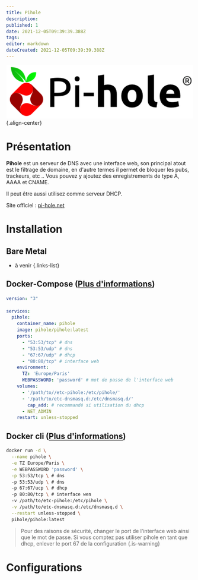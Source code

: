 ```yaml
---
title: Pihole
description: 
published: 1
date: 2021-12-05T09:39:39.388Z
tags: 
editor: markdown
dateCreated: 2021-12-05T09:39:39.388Z
---
```


![pihole-banner.png](/wiki-assets/pihole-banner.png){.align-center}

# Présentation
**Pihole** est un serveur de DNS avec une interface web, son principal atout est le filtrage de domaine, en d'autre termes il permet de bloquer les pubs, trackeurs, etc .. Vous pouvez y ajoutez des enregistrements de type A, AAAA et CNAME. 

Il peut être aussi utilisez comme serveur DHCP.

Site officiel : [pi-hole.net](https://pi-hole.net/)

# Installation
## Bare Metal
- à venir
{.links-list}
## Docker-Compose ([Plus d'informations](https://docs.linuxserver.io/general/docker-compose))
```yaml
version: "3"

services:
  pihole:
    container_name: pihole
    image: pihole/pihole:latest
    ports:
      - "53:53/tcp" # dns 
      - "53:53/udp" # dns
      - "67:67/udp" # dhcp
      - "80:80/tcp" # interface web
    environment:
      TZ: 'Europe/Paris'
      WEBPASSWORD: 'password' # mot de passe de l'interface web
    volumes:
      - '/path/to//etc-pihole:/etc/pihole/'
      - '/path/to/etc-dnsmasq.d:/etc/dnsmasq.d/'
		cap_add: # recommandé si utilisation du dhcp
      - NET_ADMIN
    restart: unless-stopped
```
## Docker cli ([Plus d'informations](https://docs.docker.com/engine/reference/commandline/cli/))
```bash
docker run -d \
  --name pihole \
  -e TZ Europe/Paris \
  -e WEBPASSWORD 'password' \
  -p 53:53/tcp \ # dns 
  -p 53:53/udp \ # dns 
  -p 67:67/ucp \ # dhcp 
  -p 80:80/tcp \ # interface wen 
  -v /path/to/etc-pihole:/etc/pihole \
  -v /path/to/etc-dnsmasq.d:/etc/dnsmasq.d \
  --restart unless-stopped \
  pihole/pihole:latest
```
> Pour des raisons de sécurité, changer le port de l'interface web ainsi que le mot de passe.
> Si vous comptez pas utiliser pihole en tant que dhcp, enlever le port 67 de la configuration
{.is-warning}

# Configurations  